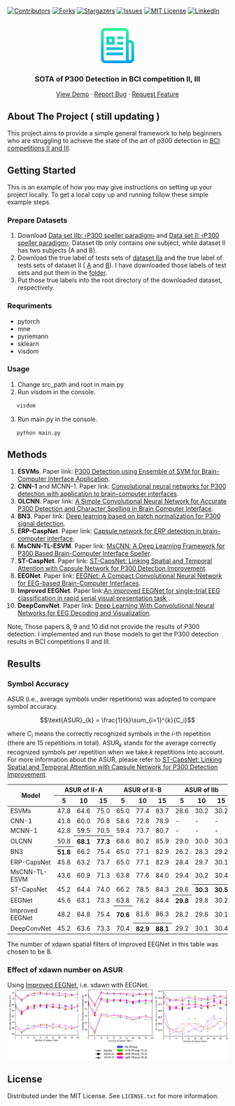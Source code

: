 <!-- Improved compatibility of back to top link: See: https://github.com/othneildrew/Best-README-Template/pull/73 -->
<a name="readme-top"></a>
<!--
*** Thanks for checking out the Best-README-Template. If you have a suggestion
*** that would make this better, please fork the repo and create a pull request
*** or simply open an issue with the tag "enhancement".
*** Don't forget to give the project a star!
*** Thanks again! Now go create something AMAZING! :D
-->



<!-- PROJECT SHIELDS -->
<!--
*** I'm using markdown "reference style" links for readability.
*** Reference links are enclosed in brackets [ ] instead of parentheses ( ).
*** See the bottom of this document for the declaration of the reference variables
*** for contributors-url, forks-url, etc. This is an optional, concise syntax you may use.
*** https://www.markdownguide.org/basic-syntax/#reference-style-links
-->
[![Contributors][contributors-shield]][contributors-url]
[![Forks][forks-shield]][forks-url]
[![Stargazers][stars-shield]][stars-url]
[![Issues][issues-shield]][issues-url]
[![MIT License][license-shield]][license-url]
[![LinkedIn][linkedin-shield]][linkedin-url]



<!-- PROJECT LOGO -->
<br />
<div align="center">
  <a href="https://github.com/wzhcoder/SOTA-of-P300-Detection-in-BCI-Competitions-II-III">
    <img src="images/logo.png" alt="Logo" width="80" height="80">
  </a>

<h3 align="center">SOTA of P300 Detection in BCI competition II, III</h3>
<!-- PROJECT LOGO -->
  <p align="center">
    <a href="https://github.com/wzhcoder/SOTA-of-P300-Detection-in-BCI-Competitions-II-III">
    <strong>
    </strong>
    <a href="https://github.com/wzhcoder/SOTA-of-P300-Detection-in-BCI-Competitions-II-III">View Demo</a>
    ·
    <a href="https://github.com/wzhcoder/SOTA-of-P300-Detection-in-BCI-Competitions-II-III/issues">Report Bug</a>
    ·
    <a href="https://github.com/wzhcoder/SOTA-of-P300-Detection-in-BCI-Competitions-II-III/issues">Request Feature</a>
    <br />
  </p>
</div>



<!-- TABLE OF CONTENTS 
<details>
  <summary>Table of Contents</summary>
  <ol>
    <li>
      <a href="#about-the-project">About The Project</a>
      <ul>
        <li><a href="#built-with">Built With</a></li>
      </ul>
    </li>
    <li>
      <a href="#getting-started">Getting Started</a>
      <ul>
        <li><a href="#prerequisites">Prerequisites</a></li>
        <li><a href="#installation">Installation</a></li>
      </ul>
    </li>
    <li><a href="#usage">Usage</a></li>
    <li><a href="#roadmap">Roadmap</a></li>
    <li><a href="#contributing">Contributing</a></li>
    <li><a href="#license">License</a></li>
    <li><a href="#contact">Contact</a></li>
    <li><a href="#acknowledgments">Acknowledgments</a></li>
  </ol>
</details>
-->

<!-- 
[![Product Name Screen Shot][product-screenshot]](https://example.com)
Here's a blank template to get started: To avoid retyping too much info. Do a search and replace with your text editor for the following: `wzhcoder`, `SOTA-of-P300-Detection-in-BCI-Competitions-II-III`, `twitter_handle`, `linkedin_username`, `3516766936@qq.com_client`, `3516766936@qq.com`, `SOTA of P300 Detection in BCI competition II, III`, `project_description`
<p align="right">(<a href="#readme-top">back to top</a>)</p>
-->

<!-- 
### Built With
* [![Next][Next.js]][Next-url]
* [![React][React.js]][React-url]
* [![Vue][Vue.js]][Vue-url]
* [![Angular][Angular.io]][Angular-url]
* [![Svelte][Svelte.dev]][Svelte-url]
* [![Laravel][Laravel.com]][Laravel-url]
* [![Bootstrap][Bootstrap.com]][Bootstrap-url]
* [![JQuery][JQuery.com]][JQuery-url]
<p align="right">(<a href="#readme-top">back to top</a>)</p>
-->

<!-- ABOUT THE PROJECT -->
## About The Project ( still updating )
This project aims to provide a simple general framework to help beginners who are struggling to achieve the state of the art of p300 detection in [BCI competitions II and III](https://www.bbci.de/competition/).


<!-- GETTING STARTED -->
## Getting Started

This is an example of how you may give instructions on setting up your project locally.
To get a local copy up and running follow these simple example steps.


### Prepare Datasets
1. Download [Data set IIb: ‹P300 speller paradigm›](https://www.bbci.de/competition/ii/) and [Data set II: ‹P300 speller paradigm›](https://www.bbci.de/competition/iii/). Dataset IIb only contains one subject, while dataset II has two subjects (A and B).
2. Download the true label of tests sets of [dataset IIa](https://www.bbci.de/competition/ii/results/labels_data_set_iib.txt) and the true label of tests sets of dataset II ( [A](https://www.bbci.de/competition/iii/results/albany/true_labels_a.txt) and [B](https://www.bbci.de/competition/iii/results/albany/true_labels_b.txt)). I have downloaded those labels of test sets and put them in the [folder](dataset_labels).
3. Put those true labels into the root directory of the downloaded dataset, respectively.

### Requriments
- pytorch
- mne
- pyriemann
- sklearn
- visdom


<!-- USAGE EXAMPLES -->
### Usage
1. Change src_path and root in main.py
2. Run visdom in the console.
```sh
   visdom
```
3. Run main.py in the console.
```sh
   python main.py
```


## Methods
1. **ESVMs**. Paper link: [P300 Detection using Ensemble of SVM for
Brain-Computer Interface Application](http://dspace.nitrkl.ac.in:8080/dspace/bitstream/2080/3022/1/2018_ICCNT_SKundu_P300.pdf).
2. **CNN-1** and MCNN-1. Paper link: [Convolutional neural networks for P300 detection with application to brain-computer interfaces](https://liacs.leidenuniv.nl/~stefanovtp/pdf/IJCAI_18.pdf).
3. **OLCNN**. Paper link: [A Simple Convolutional Neural Network
for Accurate P300 Detection and Character Spelling
in Brain Computer Interface](https://liacs.leidenuniv.nl/~stefanovtp/pdf/IJCAI_18.pdf).
4. **BN3**. Paper link: [Deep learning based on batch normalization for P300 signal detection](https://www.sciencedirect.com/science/article/abs/pii/S0925231217314601).
5. **ERP-CaspNet**. Paper link: [Capsule network for ERP detection in brain-computer interface](https://ieeexplore.ieee.org/stamp/stamp.jsp?arnumber=9393395).
6. **MsCNN-TL-ESVM**. Paper link: [MsCNN: A Deep Learning Framework for P300
Based Brain-Computer Interface Speller](https://www.researchgate.net/profile/Sourav-Kundu-4/publication/345380593_MsCNN_A_Deep_Learning_Framework_for_P300-Based_Brain-Computer_Interface_Speller/links/60f955f1169a1a0103ab8381/MsCNN-A-Deep-Learning-Framework-for-P300-Based-Brain-Computer-Interface-Speller.pdf).
7. **ST-CaspNet**. Paper link: [ST-CapsNet: Linking Spatial and Temporal Attention with Capsule Network for P300 Detection Improvement](https://ieeexplore.ieee.org/stamp/stamp.jsp?arnumber=10018278).
8. **EEGNet**. Paper link: [EEGNet: A Compact Convolutional Neural Network
for EEG-based Brain-Computer Interfaces](https://arxiv.org/pdf/1611.08024.pdf).
9. **Improved EEGNet**. Paper link:[An improved EEGNet for single-trial EEG classification in rapid serial visual presentation task
](https://journals.sagepub.com/doi/full/10.26599/BSA.2022.9050007).
10. **DeepConvNet**. Paper link: [Deep Learning With Convolutional Neural
Networks for EEG Decoding and Visualization](https://onlinelibrary.wiley.com/doi/pdfdirect/10.1002/hbm.23730).

Note, Those papers 8, 9 and 10 did not provide the results of P300 detection. I implemented and run those models to get the P300 detection results in BCI competitions II and III.

<!-- CONTRIBUTING -->
## Results
### Symbol Accuracy
$\text{ASUR}$ (i.e., average symbols under repetitions) was adopted to compare symbol accuracy. 

$$\text{ASUR}_{k} = \frac{1}{k}\sum_{i=1}^{k}{C_i}$$

where $C_i$ means the correctly recognized symbols in the $i$-th
repetition (there are 15 repetitions in total). $\text{ASUR}_{k}$ stands for the average correctly recognized
symbols per repetition when we take $k$ repetitions into account.
For more information about the $\text{ASUR}$, please refer to [ST-CapsNet: Linking Spatial and Temporal Attention with Capsule Network for P300 Detection Improvement](https://ieeexplore.ieee.org/stamp/stamp.jsp?arnumber=10018278).
<div class="center">
<table>
<thead>
  <tr>
    <th rowspan="2">Model</th>
    <th colspan="3">ASUR of II-A</th>
    <th colspan="3">ASUR of II-B</th>
    <th colspan="3">ASUR of IIb</th>
  </tr>
  <tr>
    <th>5</th>
    <th>10</th>
    <th>15</th>
    <th>5</th>
    <th>10</th>
    <th>15</th>
    <th>5</th>
    <th>10</th>
    <th>15</th>
  </tr>
</thead>
<tbody>
  <tr>
    <td>ESVMs</td>
    <td>47.8</td>
    <td>64.6</td>
    <td>75.0</td>
    <td>65.0</td>
    <td>77.4</td>
    <td>83.7</td>
    <td>28.6</td>
    <td>30.2</td>
    <td>30.2</td>
  </tr>
  <tr>
    <td>CNN-1</td>
    <td>41.8</td>
    <td>60.0</td>
    <td>70.8</td>
    <td>58.6</td>
    <td>72.8</td>
    <td>78.9</td>
    <td>-</td>
    <td>-</td>
    <td>-</td>
  </tr>
  <tr>
    <td>MCNN-1</td>
    <td>42.8</td>
    <td>59.5</td>
    <td>70.5</td>
    <td>59.4</td>
    <td>73.7</td>
    <td>80.7</td>
    <td>-</td>
    <td>-</td>
    <td>-</td>
  </tr>
  <tr>
    <td>OLCNN</td>
    <td>50.8</td>
    <th>68.1</th>
    <th>77.3</th>
    <td>68.6</td>
    <td>80.2</td>
    <td>85.9</td>
    <td>29.0</td>
    <td>30.0</td>
    <td>30.3</td>
  </tr>
  <tr>
    <td>BN3</td>
    <th>51.8</th>
    <td>66.2</td>
    <td>75.4</td>
    <td>65.0</td>
    <td>77.1</td>
    <td>82.9</td>
    <td>26.2</td>
    <td>28.3</td>
    <td>29.2</td>
  </tr>
  <tr>
    <td>ERP-CapsNet</td>
    <td>45.8</td>
    <td>63.2</td>
    <td>73.7</td>
    <td>65.0</td>
    <td>77.1</td>
    <td>82.9</td>
    <td>28.4</td>
    <td>29.7</td>
    <td>30.1</td>
  </tr>
  <tr>
    <td>MsCNN-TL-ESVM</td>
    <td>43.6</td>
    <td>60.9</td>
    <td>71.3</td>
    <td>63.8</td>
    <td>77.6</td>
    <td>84.0</td>
    <td>29.4</td>
    <td>30.2</td>
    <td>30.4</td>
  </tr>
  <tr>
    <td>ST-CapsNet</td>
    <td>45.2</td>
    <td>64.4</td>
    <td>74.0</td>
    <td>66.2</td>
    <td>78.5</td>
    <td>84.3</td>
    <td>29.6</td>
    <th>30.3</th>
    <th>30.5</th>
  </tr>
  <tr>
    <td>EEGNet</td>
    <td>45.6</td>
    <td>63.1</td>
    <td>73.3</td>
    <td>63.8</td>
    <td>78.2</td>
    <td>84.4</td>
    <th>29.8</th>
    <td>29.8</td>
    <td>30.2</td>
  </tr>
  <tr>
    <td>Improved EEGNet</td>
    <td>48.2</td>
    <td>64.8</td>
    <td>75.4</td>
    <th>70.6</th>
    <td>81.6</td>
    <td>86.3</td>
    <td>28.2</td>
    <td>29.6</td>
    <td>30.1</td>
  </tr>
  <tr>
    <td>DeepConvNet</td>
    <td>45.2</td>
    <td>63.6</td>
    <td>73.3</td>
    <td>70.4</td>
    <th>82.9</th>
    <th>88.1</th>
    <td>29.2</td>
    <td>30.1</td>
    <td>30.4</td>
  </tr>
</tbody>
</table>
</div>

The number of xdawn spatial filters of Improved EEGNet in this table was chosen to be 8.

### Effect of xdawn number on ASUR
Using [Improved EEGNet](https://journals.sagepub.com/doi/full/10.26599/BSA.2022.9050007), i.e. xdawn with EEGNet.
![Xdawn + EEGNet](images/orignial/cat.png)



<!-- LICENSE -->
## License

Distributed under the MIT License. See `LICENSE.txt` for more information.


<!-- MARKDOWN LINKS & IMAGES -->
<!-- https://www.markdownguide.org/basic-syntax/#reference-style-links -->
[contributors-shield]: https://img.shields.io/github/contributors/wzhcoder/SOTA-of-P300-Detection-in-BCI-Competitions-II-III.svg?style=for-the-badge
[contributors-url]: https://github.com/wzhcoder/SOTA-of-P300-Detection-in-BCI-Competitions-II-III/graphs/contributors
[forks-shield]: https://img.shields.io/github/forks/wzhcoder/SOTA-of-P300-Detection-in-BCI-Competitions-II-III.svg?style=for-the-badge
[forks-url]: https://github.com/wzhcoder/SOTA-of-P300-Detection-in-BCI-Competitions-II-III/network/members
[stars-shield]: https://img.shields.io/github/stars/wzhcoder/SOTA-of-P300-Detection-in-BCI-Competitions-II-III.svg?style=for-the-badge
[stars-url]: https://github.com/wzhcoder/SOTA-of-P300-Detection-in-BCI-Competitions-II-III/stargazers
[issues-shield]: https://img.shields.io/github/issues/wzhcoder/SOTA-of-P300-Detection-in-BCI-Competitions-II-III.svg?style=for-the-badge
[issues-url]: https://github.com/wzhcoder/SOTA-of-P300-Detection-in-BCI-Competitions-II-III/issues
[license-shield]: https://img.shields.io/github/license/wzhcoder/SOTA-of-P300-Detection-in-BCI-Competitions-II-III.svg?style=for-the-badge
[license-url]: https://github.com/wzhcoder/SOTA-of-P300-Detection-in-BCI-Competitions-II-III/blob/master/LICENSE.txt
[linkedin-shield]: https://img.shields.io/badge/-LinkedIn-black.svg?style=for-the-badge&logo=linkedin&colorB=555
[linkedin-url]: https://linkedin.com/in/linkedin_username
[product-screenshot]: images/screenshot.png
[Next.js]: https://img.shields.io/badge/next.js-000000?style=for-the-badge&logo=nextdotjs&logoColor=white
[Next-url]: https://nextjs.org/
[React.js]: https://img.shields.io/badge/React-20232A?style=for-the-badge&logo=react&logoColor=61DAFB
[React-url]: https://reactjs.org/
[Vue.js]: https://img.shields.io/badge/Vue.js-35495E?style=for-the-badge&logo=vuedotjs&logoColor=4FC08D
[Vue-url]: https://vuejs.org/
[Angular.io]: https://img.shields.io/badge/Angular-DD0031?style=for-the-badge&logo=angular&logoColor=white
[Angular-url]: https://angular.io/
[Svelte.dev]: https://img.shields.io/badge/Svelte-4A4A55?style=for-the-badge&logo=svelte&logoColor=FF3E00
[Svelte-url]: https://svelte.dev/
[Laravel.com]: https://img.shields.io/badge/Laravel-FF2D20?style=for-the-badge&logo=laravel&logoColor=white
[Laravel-url]: https://laravel.com
[Bootstrap.com]: https://img.shields.io/badge/Bootstrap-563D7C?style=for-the-badge&logo=bootstrap&logoColor=white
[Bootstrap-url]: https://getbootstrap.com
[JQuery.com]: https://img.shields.io/badge/jQuery-0769AD?style=for-the-badge&logo=jquery&logoColor=white
[JQuery-url]: https://jquery.com 
